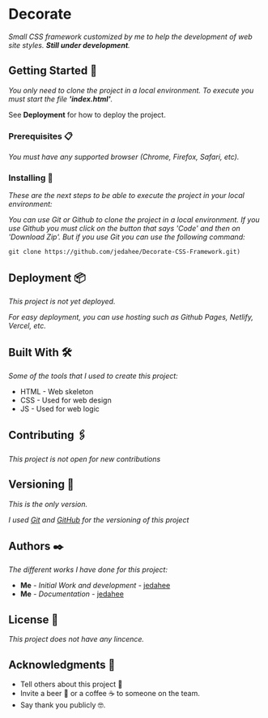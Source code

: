 # Decorate

_Small CSS framework customized by me to help the development of web site styles. **Still under development**._

## Getting Started 🚀

_You only need to clone the project in a local environment. To execute you must start the file **'index.html'**._

See **Deployment** for how to deploy the project.

### Prerequisites 📋

_You must have any supported browser (Chrome, Firefox, Safari, etc)._

### Installing 🔧

_These are the next steps to be able to execute the project in your local environment:_

_You can use Git or Github to clone the project in a local environment. If you use Github you must click on the button that says 'Code' and then on 'Download Zip'. But if you use Git you can use the following command:_

```
git clone https://github.com/jedahee/Decorate-CSS-Framework.git)
```

## Deployment 📦

_This project is not yet deployed._

_For easy deployment, you can use hosting such as Github Pages, Netlify, Vercel, etc._

## Built With 🛠️

_Some of the tools that I used to create this project:_

* HTML - Web skeleton
* CSS - Used for web design
* JS - Used for web logic

## Contributing 🖇️

_This project is not open for new contributions_

## Versioning 📌

_This is the only version._

_I used [Git](https://git-scm.com/) and [GitHub](https://github.com/) for the versioning of this project_

## Authors ✒️

_The different works I have done for this project:_

* **Me** - *Initial Work and development* - [jedahee](https://github.com/jedahee)
* **Me** - *Documentation* - [jedahee](https://github.com/jedahee) 

## License 📄

_This project does not have any lincence._

## Acknowledgments 🎁

* Tell others about this project 📢
* Invite a beer 🍺 or a coffee ☕ to someone on the team. 
* Say thank you publicly 🤓.
